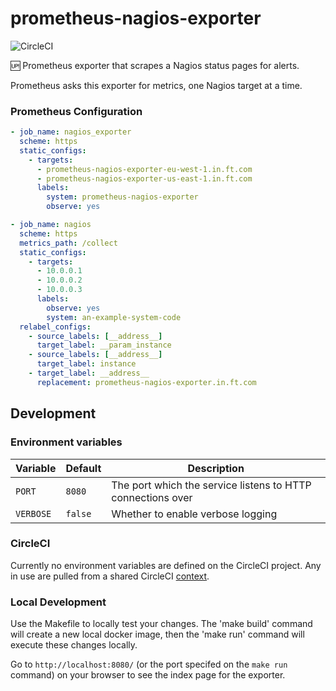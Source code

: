 # prometheus-nagios-exporter

![CircleCI](https://img.shields.io/circleci/project/github/Financial-Times/prometheus-nagios-exporter/master.svg)

🆙 Prometheus exporter that scrapes a Nagios status pages for alerts.

Prometheus asks this exporter for metrics, one Nagios target at a time.

### Prometheus Configuration

```yaml
- job_name: nagios_exporter
  scheme: https
  static_configs:
    - targets:
      - prometheus-nagios-exporter-eu-west-1.in.ft.com
      - prometheus-nagios-exporter-us-east-1.in.ft.com
      labels:
        system: prometheus-nagios-exporter
        observe: yes

- job_name: nagios
  scheme: https
  metrics_path: /collect
  static_configs:
    - targets:
      - 10.0.0.1
      - 10.0.0.2
      - 10.0.0.3
      labels:
        observe: yes
        system: an-example-system-code
  relabel_configs:
    - source_labels: [__address__]
      target_label: __param_instance
    - source_labels: [__address__]
      target_label: instance
    - target_label: __address__
      replacement: prometheus-nagios-exporter.in.ft.com
```

## Development

### Environment variables

| Variable  | Default | Description                                                 |
| --------- | ------- | ----------------------------------------------------------- |
| `PORT`    | `8080`  | The port which the service listens to HTTP connections over |
| `VERBOSE` | `false` | Whether to enable verbose logging                           |

### CircleCI

Currently no environment variables are defined on the CircleCI project. Any in use are pulled from a shared CircleCI [context](https://circleci.com/docs/2.0/contexts/).

### Local Development

Use the Makefile to locally test your changes. The 'make build' command will create a new local docker image, then the 'make run' command will execute these changes locally.

Go to `http://localhost:8080/` (or the port specifed on the `make run` command) on your browser to see the index page for the exporter.
